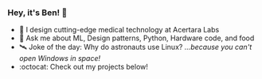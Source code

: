 ### Hey, it's Ben! :vulcan_salute:

- :hospital: I design cutting-edge medical technology at Acertara Labs
- :speech_balloon: Ask me about ML, Design patterns, Python, Hardware code, and food
- :artificial_satellite: Joke of the day: Why do astronauts use Linux? _...because you can't open Windows in space!_
- :octocat: Check out my projects below!
